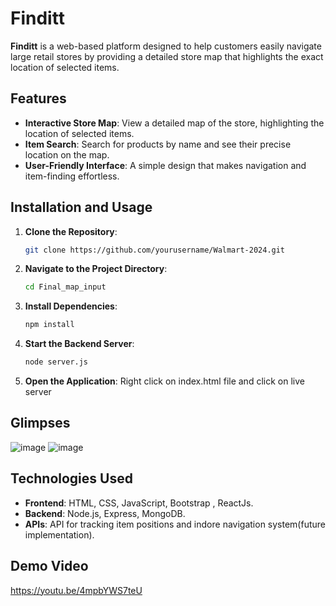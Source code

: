 # Finditt

**Finditt** is a web-based platform designed to help customers easily navigate large retail stores by providing a detailed store map that highlights the exact location of selected items.

## Features

- **Interactive Store Map**: View a detailed map of the store, highlighting the location of selected items.
- **Item Search**: Search for products by name and see their precise location on the map.
- **User-Friendly Interface**: A simple design that makes navigation and item-finding effortless.

## Installation and Usage

1. **Clone the Repository**:
   ```bash
   git clone https://github.com/yourusername/Walmart-2024.git
2. **Navigate to the Project Directory**:
   ```bash
   cd Final_map_input
3. **Install Dependencies**:
   ```bash
   npm install
4. **Start the Backend Server**:
   ```bash
   node server.js
5. **Open the Application**:
   Right click on index.html file and click on live server

## Glimpses
![image](https://github.com/user-attachments/assets/ea36fa43-9c5e-4b64-beba-ec3287bafc2a)
![image](https://github.com/user-attachments/assets/d715d67b-8a31-4f23-b04f-89e33083cb0f)


## Technologies Used

- **Frontend**: HTML, CSS, JavaScript, Bootstrap , ReactJs.
- **Backend**: Node.js, Express, MongoDB.
- **APIs**: API for tracking item positions and indore navigation system(future implementation).  
   
## Demo Video
https://youtu.be/4mpbYWS7teU
